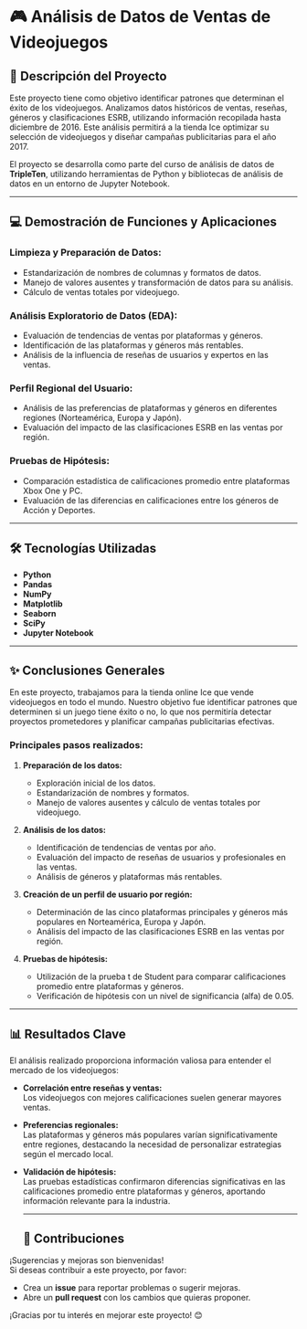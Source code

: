 # 🎮 Análisis de Datos de Ventas de Videojuegos 

## 📖 Descripción del Proyecto  
Este proyecto tiene como objetivo identificar patrones que determinan el éxito de los videojuegos. Analizamos datos históricos de ventas, reseñas, géneros y clasificaciones ESRB, utilizando información recopilada hasta diciembre de 2016. Este análisis permitirá a la tienda Ice optimizar su selección de videojuegos y diseñar campañas publicitarias para el año 2017.  

El proyecto se desarrolla como parte del curso de análisis de datos de **TripleTen**, utilizando herramientas de Python y bibliotecas de análisis de datos en un entorno de Jupyter Notebook.  

---

## 💻 Demostración de Funciones y Aplicaciones  

### Limpieza y Preparación de Datos:  
- Estandarización de nombres de columnas y formatos de datos.  
- Manejo de valores ausentes y transformación de datos para su análisis.  
- Cálculo de ventas totales por videojuego.  

### Análisis Exploratorio de Datos (EDA):  
- Evaluación de tendencias de ventas por plataformas y géneros.  
- Identificación de las plataformas y géneros más rentables.  
- Análisis de la influencia de reseñas de usuarios y expertos en las ventas.  

### Perfil Regional del Usuario:  
- Análisis de las preferencias de plataformas y géneros en diferentes regiones (Norteamérica, Europa y Japón).  
- Evaluación del impacto de las clasificaciones ESRB en las ventas por región.  

### Pruebas de Hipótesis:  
- Comparación estadística de calificaciones promedio entre plataformas Xbox One y PC.  
- Evaluación de las diferencias en calificaciones entre los géneros de Acción y Deportes.  

---

## 🛠 Tecnologías Utilizadas  
- **Python**  
- **Pandas**  
- **NumPy**  
- **Matplotlib**  
- **Seaborn**  
- **SciPy**  
- **Jupyter Notebook**  

---

## ✨ Conclusiones Generales  

En este proyecto, trabajamos para la tienda online Ice que vende videojuegos en todo el mundo. Nuestro objetivo fue identificar patrones que determinen si un juego tiene éxito o no, lo que nos permitiría detectar proyectos prometedores y planificar campañas publicitarias efectivas.  

### Principales pasos realizados:  
1. **Preparación de los datos:**  
   - Exploración inicial de los datos.  
   - Estandarización de nombres y formatos.  
   - Manejo de valores ausentes y cálculo de ventas totales por videojuego.  

2. **Análisis de los datos:**  
   - Identificación de tendencias de ventas por año.  
   - Evaluación del impacto de reseñas de usuarios y profesionales en las ventas.  
   - Análisis de géneros y plataformas más rentables.  

3. **Creación de un perfil de usuario por región:**  
   - Determinación de las cinco plataformas principales y géneros más populares en Norteamérica, Europa y Japón.  
   - Análisis del impacto de las clasificaciones ESRB en las ventas por región.  

4. **Pruebas de hipótesis:**  
   - Utilización de la prueba t de Student para comparar calificaciones promedio entre plataformas y géneros.  
   - Verificación de hipótesis con un nivel de significancia (alfa) de 0.05.  

---

## 📊 Resultados Clave

El análisis realizado proporciona información valiosa para entender el mercado de los videojuegos:

- **Correlación entre reseñas y ventas:**  
  Los videojuegos con mejores calificaciones suelen generar mayores ventas.

- **Preferencias regionales:**  
  Las plataformas y géneros más populares varían significativamente entre regiones, destacando la necesidad de personalizar estrategias según el mercado local.

- **Validación de hipótesis:**  
  Las pruebas estadísticas confirmaron diferencias significativas en las calificaciones promedio entre plataformas y géneros, aportando información relevante para la industria.

  ---

  ## 🤝 Contribuciones

¡Sugerencias y mejoras son bienvenidas!  
Si deseas contribuir a este proyecto, por favor:  
- Crea un **issue** para reportar problemas o sugerir mejoras.  
- Abre un **pull request** con los cambios que quieras proponer.  

¡Gracias por tu interés en mejorar este proyecto! 😊
